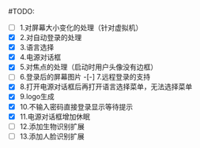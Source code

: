 #TODO:
-[ ] 1.对屏幕大小变化的处理（针对虚拟机）
-[x] 2.对自动登录的处理
-[x] 3.语言选择
-[x] 4.电源对话框
-[x] 5.对焦点的处理（启动时用户头像没有边框）
-[ ] 6.登录后的屏幕图片
-[-] 7.远程登录的支持
-[x] 8.打开电源对话框后再打开语言选择菜单，无法选择菜单
-[x] 9.logo生成
-[x] 10.不输入密码直接登录显示等待提示
-[x] 11.电源对话框增加休眠
-[ ] 12.添加生物识别扩展
-[ ] 13.添加人脸识别扩展
